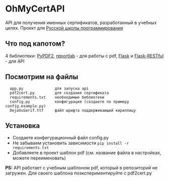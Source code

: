 # OhMyCertAPI

API для получения именных сертификатов, разработанный в учебных целях.
Проект для [Русской школы программирования](https://codeschool.it-edu.com)

## Что под капотом?

4 библиотеки: [PyPDF2](https://pypi.org/project/PyPDF2/), [reportlab](https://pypi.org/project/reportlab/) - для работы с pdf, [Flask](https://flask.palletsprojects.com/en/2.0.x/) и [Flask-RESTful](https://flask-restful.readthedocs.io/en/latest/) - для API

Посмотрим на файлы
-------------------

      app.py              для запуска api
      pdf2cert.py         для создания сертификата
      requirements.txt    необходимые библиотеки
      config.py           конфигурация (создаете по примеру config.example.py)
      DejaVuSerif.ttf     файл шрифта поддерживающий кириллицу


## Установка

- Создаете конфигурационный файл config.py
- Не забываем установить зависимости `pip install -r requirements.txt`
- Добавляете в проект шаблон pdf (см. название файла в настройках, можете переименовать)


**PS:**
API работает с учебным шаблоном pdf, который в репозиторий не загружен.
Для своего шаблона поэкспериментируйте с pdf2cert.py

